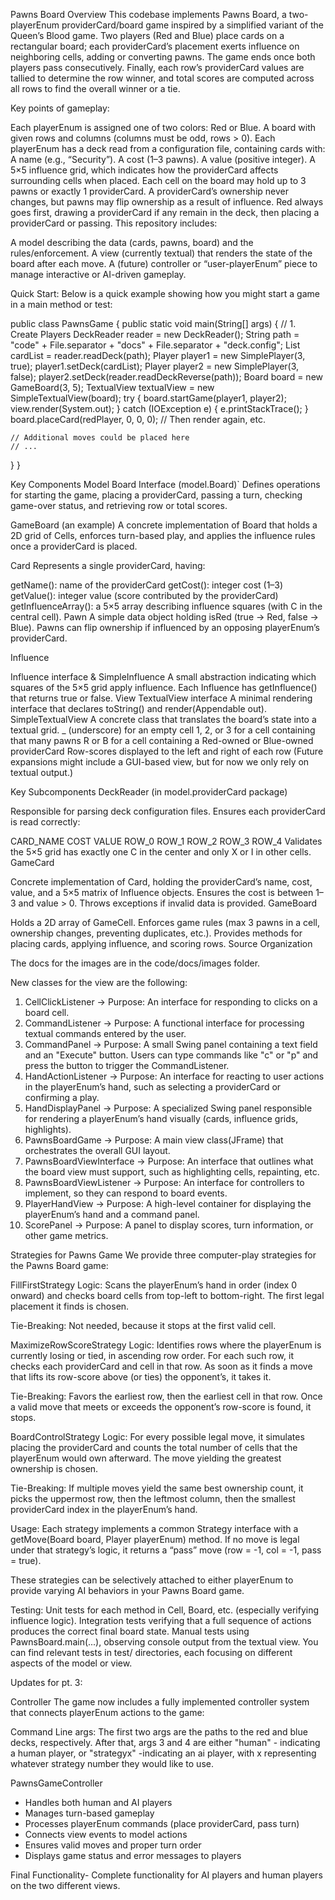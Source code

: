 Pawns Board
Overview
This codebase implements Pawns Board, a two-playerEnum providerCard/board game inspired by a simplified variant of the Queen’s Blood game.
Two players (Red and Blue) place cards on a rectangular board; each providerCard’s placement exerts influence on neighboring cells, adding or converting pawns.
The game ends once both players pass consecutively. Finally, each row’s providerCard values are tallied to determine the row winner,
and total scores are computed across all rows to find the overall winner or a tie.

Key points of gameplay:

Each playerEnum is assigned one of two colors: Red or Blue.
A board with given rows and columns (columns must be odd, rows > 0).
Each playerEnum has a deck read from a configuration file, containing cards with:
A name (e.g., “Security”).
A cost (1–3 pawns).
A value (positive integer).
A 5×5 influence grid, which indicates how the providerCard affects surrounding cells when placed.
Each cell on the board may hold up to 3 pawns or exactly 1 providerCard. A providerCard’s ownership never changes, but pawns may flip ownership as a result of influence.
Red always goes first, drawing a providerCard if any remain in the deck, then placing a providerCard or passing.
This repository includes:

A model describing the data (cards, pawns, board) and the rules/enforcement.
A view (currently textual) that renders the state of the board after each move.
A (future) controller or “user-playerEnum” piece to manage interactive or AI-driven gameplay.

Quick Start:
Below is a quick example showing how you might start a game in a main method or test:


public class PawnsGame {
public static void main(String[] args) {
// 1. Create Players
DeckReader reader = new DeckReader();
String path = "code" + File.separator + "docs" + File.separator + "deck.config";
List<Card> cardList = reader.readDeck(path);
Player player1 = new SimplePlayer(3, true);
player1.setDeck(cardList);
Player player2 = new SimplePlayer(3, false);
player2.setDeck(reader.readDeckReverse(path));
Board board = new GameBoard(3, 5);
TextualView textualView = new SimpleTextualView(board);
try {
board.startGame(player1, player2);
view.render(System.out);
} catch (IOException e) {
e.printStackTrace();
}
board.placeCard(redPlayer, 0, 0, 0);
// Then render again, etc.

    // Additional moves could be placed here
    // ...
}
}

Key Components
Model
Board Interface (model.Board)`
Defines operations for starting the game, placing a providerCard, passing a turn, checking game-over status, and retrieving row or total scores.

GameBoard (an example)
A concrete implementation of Board that holds a 2D grid of Cells, enforces turn-based play, and applies the influence rules once a providerCard is placed.

Card
Represents a single providerCard, having:

getName(): name of the providerCard
getCost(): integer cost (1–3)
getValue(): integer value (score contributed by the providerCard)
getInfluenceArray(): a 5×5 array describing influence squares (with C in the central cell).
Pawn
A simple data object holding isRed (true → Red, false → Blue). Pawns can flip ownership if influenced by an opposing playerEnum’s providerCard.

Influence

Influence interface & SimpleInfluence
A small abstraction indicating which squares of the 5×5 grid apply influence. Each Influence has getInfluence() that returns true or false.
View
TextualView interface
A minimal rendering interface that declares toString() and render(Appendable out).
SimpleTextualView
A concrete class that translates the board’s state into a textual grid.
_ (underscore) for an empty cell
1, 2, or 3 for a cell containing that many pawns
R or B for a cell containing a Red-owned or Blue-owned providerCard
Row-scores displayed to the left and right of each row
(Future expansions might include a GUI-based view, but for now we only rely on textual output.)



Key Subcomponents
DeckReader (in model.providerCard package)

Responsible for parsing deck configuration files.
Ensures each providerCard is read correctly:

CARD_NAME COST VALUE
ROW_0
ROW_1
ROW_2
ROW_3
ROW_4
Validates the 5×5 grid has exactly one C in the center and only X or I in other cells.
GameCard

Concrete implementation of Card, holding the providerCard’s name, cost, value, and a 5×5 matrix of Influence objects.
Ensures the cost is between 1–3 and value > 0.
Throws exceptions if invalid data is provided.
GameBoard

Holds a 2D array of GameCell.
Enforces game rules (max 3 pawns in a cell, ownership changes, preventing duplicates, etc.).
Provides methods for placing cards, applying influence, and scoring rows.
Source Organization

The docs for the images are in the code/docs/images folder.

New classes for the view are the following:

1. CellClickListener -> Purpose: An interface for responding to clicks on a board cell.
2. CommandListener -> Purpose: A functional interface for processing textual commands entered by the user.
3. CommandPanel -> Purpose: A small Swing panel containing a text field and an "Execute" button.
   Users can type commands like "c" or "p" and press the button to trigger the CommandListener.
4. HandActionListener -> Purpose: An interface for reacting to user actions in the playerEnum’s hand, such as selecting a providerCard or confirming a play.
5. HandDisplayPanel -> Purpose: A specialized Swing panel responsible for rendering a playerEnum’s hand visually (cards, influence grids, highlights).
6. PawnsBoardGame -> Purpose: A main view class(JFrame) that orchestrates the overall GUI layout.
7. PawnsBoardViewInterface -> Purpose: An interface that outlines what the board view must support, such as highlighting cells, repainting, etc.
8. PawnsBoardViewListener -> Purpose: An interface for controllers to implement, so they can respond to board events.
9. PlayerHandView -> Purpose: A high-level container for displaying the playerEnum’s hand and a command panel.
10. ScorePanel -> Purpose: A panel to display scores, turn information, or other game metrics.

Strategies for Pawns Game
We provide three computer-play strategies for the Pawns Board game:

FillFirstStrategy
Logic: Scans the playerEnum’s hand in order (index 0 onward) and checks
board cells from top-left to bottom-right. The first legal placement it finds is chosen.

Tie-Breaking: Not needed, because it stops at the first valid cell.

MaximizeRowScoreStrategy
Logic: Identifies rows where the playerEnum is currently losing or tied,
in ascending row order. For each such row, it checks each providerCard and cell in that row. As soon as it finds a move that lifts its row-score above (or ties) the opponent’s, it takes it.

Tie-Breaking: Favors the earliest row, then the earliest cell in that row.
Once a valid move that meets or exceeds the opponent’s row-score is found, it stops.

BoardControlStrategy
Logic: For every possible legal move, it simulates placing the providerCard
and counts the total number of cells that the playerEnum would own afterward. The move yielding the greatest ownership is chosen.

Tie-Breaking: If multiple moves yield the same best ownership count,
it picks the uppermost row, then the leftmost column, then the smallest providerCard index in the playerEnum’s hand.

Usage:
Each strategy implements a common Strategy interface with a
getMove(Board board, Player playerEnum) method. If no move is legal under
that strategy’s logic, it returns a “pass” move (row = -1, col = -1, pass = true).

These strategies can be selectively attached to either playerEnum to provide
varying AI behaviors in your Pawns Board game.

Testing:
Unit tests for each method in Cell, Board, etc. (especially verifying influence logic).
Integration tests verifying that a full sequence of actions produces the correct final board state.
Manual tests using PawnsBoard.main(...), observing console output from the textual view.
You can find relevant tests in test/ directories, each focusing on different aspects of the model or view.

Updates for pt. 3:

Controller
The game now includes a fully implemented controller system that connects playerEnum actions to the game:

Command Line args:
The first two args are the paths to the red and blue decks, respectively.
After that, args 3 and 4 are either "human" - indicating a human player, or
"strategyx" -indicating an ai player, with x representing whatever strategy number they
would like to use.

PawnsGameController
- Handles both human and AI players
- Manages turn-based gameplay
- Processes playerEnum commands (place providerCard, pass turn)
- Connects view events to model actions
- Ensures valid moves and proper turn order
- Displays game status and error messages to players

Final Functionality-
Complete functionality for AI players and human players on the two different views.